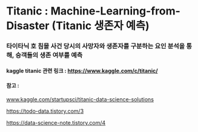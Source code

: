 # Titanic : Machine-Learning-from-Disaster (Titanic 생존자 예측)

### 타이타닉 호 침몰 사건 당시의 사망자와 생존자를 구분하는 요인 분석을 통해, 승객들의 생존 여부를 예측

#### kaggle titanic 관련 링크 : https://www.kaggle.com/c/titanic/

#### 참고 : 

www.kaggle.com/startupsci/titanic-data-science-solutions

https://todo-data.tistory.com/3

https://data-science-note.tistory.com/4
